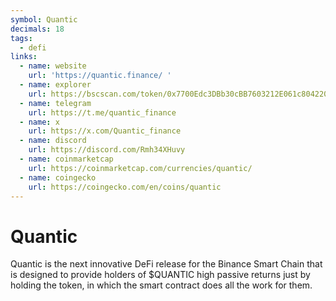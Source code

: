 ```yaml
---
symbol: Quantic
decimals: 18
tags:
  - defi
links:
  - name: website
    url: 'https://quantic.finance/ '
  - name: explorer
    url: https://bscscan.com/token/0x7700Edc3DBb30cBB7603212E061c804220c3cA54
  - name: telegram
    url: https://t.me/quantic_finance
  - name: x
    url: https://x.com/Quantic_finance
  - name: discord
    url: https://discord.com/Rmh34XHuvy
  - name: coinmarketcap
    url: https://coinmarketcap.com/currencies/quantic/
  - name: coingecko
    url: https://coingecko.com/en/coins/quantic
---
```


# Quantic

Quantic is the next innovative DeFi release for the Binance Smart Chain that is designed to provide holders of $QUANTIC high passive returns just by holding the token, in which the smart contract does all the work for them.
